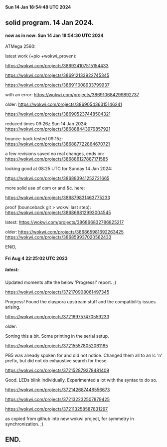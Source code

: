#### Sun 14 Jan 18:54:48 UTC 2024

## solid program.  14 Jan 2024.

#### now as in now: Sun 14 Jan 18:54:30 UTC 2024

  ATMega 2560:

  latest work (+pio +wokwi_proven):

  https://wokwi.com/projects/386924107515154433


  https://wokwi.com/projects/386912133922745345

  https://wokwi.com/projects/386911008933799937

  with an error:
  https://wokwi.com/projects/386910684299892737


  older:
  https://wokwi.com/projects/386905436315146241
  
  https://wokwi.com/projects/386905237448504321

  reduced times 09:26z Sun 14 Jan 2024:
  https://wokwi.com/projects/386888443979857921

  bounce-back tested 09:15z:
  https://wokwi.com/projects/386887722864670721

  a few revisions saved no real changes, ends on:
  https://wokwi.com/projects/386886127887171585

  looking good at 08:25 UTC for Sunday 14 Jan 2024:

  https://wokwi.com/projects/386883941252721665

  more solid use of com or and &c. here:

  https://wokwi.com/projects/386879831463775233

  proof (bounceback git > wokwi last step):
  https://wokwi.com/projects/386869812993004545

  latest:
  https://wokwi.com/projects/386866832786825217

  older:
  https://wokwi.com/projects/386865981692263425
  https://wokwi.com/projects/386859937020562433

ENiD,


#### Fri Aug  4 22:25:02 UTC 2023

##### latest:

Updated moments afte the below 'Progress!' report. ;)

  https://wokwi.com/projects/372170908061497345


Progress!  Found the diaspora upstream stuff and the
compatibility issues arising.

  https://wokwi.com/projects/372169757470559233


older:

Sorting this a bit.  Some printing in the serial setup.

  https://wokwi.com/projects/372155578052061185


PB5 was already spoken for and did not notice.
Changed them all to an lc 'n' prefix, but did not
do exhaustive search for these.

  https://wokwi.com/projects/372152879278481409



Good.  LEDs blink individually.  Experimented a lot
with the syntax to do so.

  https://wokwi.com/projects/372142687446556673

  https://wokwi.com/projects/372132232507879425

  https://wokwi.com/projects/372113258587831297

  as copied from github into new wokwi project, for symmetry
  in synchronization. ;)

## END.
